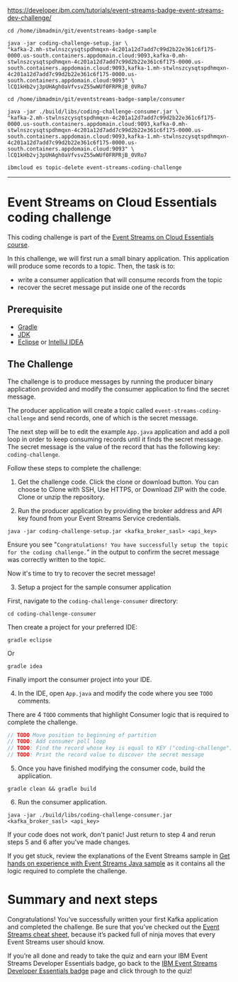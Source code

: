 https://developer.ibm.com/tutorials/event-streams-badge-event-streams-dev-challenge/

```
cd /home/ibmadmin/git/eventstreams-badge-sample

java -jar coding-challenge-setup.jar \
"kafka-2.mh-stwlnszcysqtspdhmqxn-4c201a12d7add7c99d2b22e361c6f175-0000.us-south.containers.appdomain.cloud:9093,kafka-0.mh-stwlnszcysqtspdhmqxn-4c201a12d7add7c99d2b22e361c6f175-0000.us-south.containers.appdomain.cloud:9093,kafka-1.mh-stwlnszcysqtspdhmqxn-4c201a12d7add7c99d2b22e361c6f175-0000.us-south.containers.appdomain.cloud:9093" \
lCQ1kHb2vj3pUHAgh0aVfvsvZ55wWUf0FRPRjB_0VRo7

cd /home/ibmadmin/git/eventstreams-badge-sample/consumer

java -jar ./build/libs/coding-challenge-consumer.jar \
"kafka-2.mh-stwlnszcysqtspdhmqxn-4c201a12d7add7c99d2b22e361c6f175-0000.us-south.containers.appdomain.cloud:9093,kafka-0.mh-stwlnszcysqtspdhmqxn-4c201a12d7add7c99d2b22e361c6f175-0000.us-south.containers.appdomain.cloud:9093,kafka-1.mh-stwlnszcysqtspdhmqxn-4c201a12d7add7c99d2b22e361c6f175-0000.us-south.containers.appdomain.cloud:9093" \
lCQ1kHb2vj3pUHAgh0aVfvsvZ55wWUf0FRPRjB_0VRo7

ibmcloud es topic-delete event-streams-coding-challenge
```

---

# Event Streams on Cloud Essentials coding challenge

This coding challenge is part of the [Event Streams on Cloud Essentials course](https://developer.ibm.com/components/event-streams/series/badge-ibm-event-streams-developer-essentials/).

In this challenge, we will first run a small binary application. This application will produce some records to a topic. Then, the task is to:

- write a consumer application that will consume records from the topic 
- recover the secret message put inside one of the records

## Prerequisite

- [Gradle](https://gradle.org/)
- [JDK](https://adoptopenjdk.net/)
- [Eclipse](https://www.eclipse.org/downloads/packages/) or [IntelliJ IDEA](https://www.jetbrains.com/idea/download/)

## The Challenge

The challenge is to produce messages by running the producer binary application provided and modify the consumer application to find the secret message.

The producer application will create a topic called `event-streams-coding-challenge` and send records, one of which is the secret message.

The next step will be to edit the example `App.java` application and add a poll loop in order to keep consuming records until it finds the secret message. The secret message is the value of the record that has the following key: `coding-challenge`.

Follow these steps to complete the challenge:
1. Get the challenge code. Click the clone or download button. You can choose to Clone with SSH, Use HTTPS, or Download ZIP with the code. Clone or unzip the repository.


2. Run the producer application by providing the broker address and API key found from your Event Streams Service credentials.
```shell
java -jar coding-challenge-setup.jar <kafka_broker_sasl> <api_key>
```
Ensure you see "`Congratulations! You have successfully setup the topic for the coding challenge.`" in the output to confirm the secret message was correctly written to the topic.

Now it's time to try to recover the secret message!

3. Setup a project for the sample consumer application

First, navigate to the `coding-challenge-consumer` directory:
```shell
cd coding-challenge-consumer
```

Then create a project for your preferred IDE:

```shell
gradle eclipse
```
Or
```shell
gradle idea
```

Finally import the consumer project into your IDE.

4. In the IDE, open `App.java` and modify the code where you see `TODO` comments.

There are 4 `TODO` comments that highlight Consumer logic that is required to complete the challenge.
```java
// TODO Move position to beginning of partition
// TODO: Add consumer poll loop
// TODO: Find the record whose key is equal to KEY ("coding-challenge")
// TODO: Print the record value to discover the secret message
```

5. Once you have finished modifying the consumer code, build the application. 
```shell
gradle clean && gradle build
```

6. Run the consumer application.
```shell
java -jar ./build/libs/coding-challenge-consumer.jar <kafka_broker_sasl> <api_key>
```

If your code does not work, don't panic! Just return to step 4 and rerun steps 5 and 6 after you've made changes.

If you get stuck, review the explanations of the Event Streams sample in [Get hands on experience with Event Streams Java sample](https://developer.ibm.com/tutorials/event-streams-hands-on-java-sample/) as it contains all the logic required to complete the challenge.

# Summary and next steps

Congratulations! You’ve successfully written your first Kafka application and completed the challenge. Be sure that you’ve checked out the [Event Streams cheat sheet](https://developer.ibm.com/articles/event-streams-dev-cheat-sheet/), because it’s packed full of ninja moves that every Event Streams user should know.

If you’re all done and ready to take the quiz and earn your IBM Event Streams Developer Essentials badge, go back to the [IBM Event Streams Developer Essentials badge](https://developer.ibm.com/components/event-streams/series/badge-ibm-event-streams-developer-essentials/) page and click through to the quiz!
